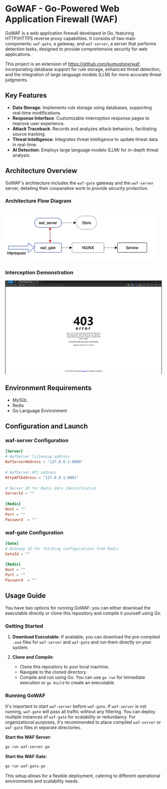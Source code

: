 # GoWAF - Go-Powered Web Application Firewall (WAF)

GoWAF is a web application firewall developed in Go, featuring HTTP/HTTPS reverse proxy capabilities. It consists of two main components: `waf-gate`, a gateway, and `waf-server`, a server that performs detection tasks, designed to provide comprehensive security for web applications.

This project is an extension of https://github.com/kumustone/waf, incorporating database support for rule storage, enhanced threat detection, and the integration of large language models (LLM) for more accurate threat judgments.

## Key Features

- **Data Storage**: Implements rule storage using databases, supporting real-time modifications.
- **Response Interface**: Customizable interception response pages to improve user experience.
- **Attack Traceback**: Records and analyzes attack behaviors, facilitating source tracking.
- **Threat Intelligence**: Integrates threat intelligence to update threat data in real-time.
- **AI Detection**: Employs large language models (LLM) for in-depth threat analysis.

## Architecture Overview

GoWAF's architecture includes the `waf-gate` gateway and the `waf-server` server, detailing their cooperative work to provide security protection.

### Architecture Flow Diagram

![GoWAF Architecture Flow Diagram](./docs/waf-1.jpg)

### Interception Demonstration

![WAF Interception Example](./docs/2024-04-10_15-23-14.png)

## Environment Requirements

- MySQL
- Redis
- Go Language Environment

## Configuration and Launch

### waf-server Configuration

```toml
[Server]
# WafServer listening address
WafServerAddress = "127.0.0.1:8000"

# WafServer API address
HttpAPIAddress = "127.0.0.1:8001"

# Server ID for Redis data identification
ServerId = ""

[Redis]
Host = ""
Port = ""
Password  = ""
```

### waf-gate Configuration

```toml
[Gate]
# Gateway ID for fetching configurations from Redis
GateId = ""

[Redis]
Host = ""
Port = ""
Password  = ""
```

## Usage Guide

You have two options for running GoWAF: you can either download the executable directly or clone this repository and compile it yourself using Go.

### Getting Started

1. **Download Executable**: If available, you can download the pre-compiled `.exe` files for `waf-server` and `waf-gate` and run them directly on your system.

2. **Clone and Compile**:
    - Clone this repository to your local machine.
    - Navigate to the cloned directory.
    - Compile and run using Go. You can use `go run` for immediate execution or `go build` to create an executable.

### Running GoWAF

It's important to start `waf-server` before `waf-gate`. If `waf-server` is not running, `waf-gate` will pass all traffic without any filtering. You can deploy multiple instances of `waf-gate` for scalability or redundancy. For organizational purposes, it's recommended to place compiled `waf-server` or `waf-gate` files in separate directories.

**Start the WAF Server:**
```bash
go run waf-server.go
```

**Start the WAF Gate:**
```bash
go run waf-gate.go
```

This setup allows for a flexible deployment, catering to different operational environments and scalability needs.